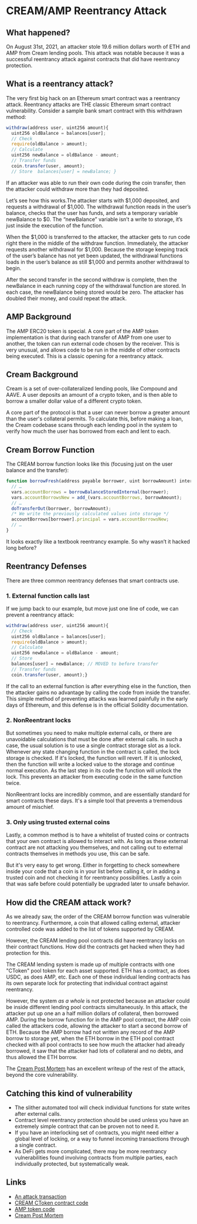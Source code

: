 # CREAM/AMP Reentrancy Attack

## What happened?

On August 31st, 2021, an attacker stole 19.6 million dollars worth of ETH and AMP from Cream lending pools. This attack was notable because it was a successful reentrancy attack against contracts that did have reentrancy protection.

## What is a reentrancy attack?

The very first big hack on an Ethereum smart contract was a reentrancy attack.  Reentrancy attacks are THE classic Ethereum smart contract vulnerability. Consider a sample bank smart contract with this withdrawn method:

```javascript
withdraw(address user, uint256 amount){  
  uint256 oldBalance = balances[user];
  // Check
  require(oldBalance > amount);
  // Calculate
  uint256 newBalance = oldBalance - amount;
  // Transfer funds
  coin.transfer(user, amount);
  // Store  balances[user] = newBalance; }
```

If an attacker was able to run their own code during the coin transfer, then the attacker could withdraw more than they had deposited.

Let’s see how this works.The attacker starts with $1,000 deposited, and requests a withdrawal of $1,000. The withdrawal function reads in the user’s balance, checks that the user has funds, and sets a temporary variable newBalance to $0. The “newBalance” variable isn’t a write to storage, it’s just inside the execution of the function.

When the $1,000 is transferred to the attacker, the attacker gets to run code right there in the middle of the withdraw function. Immediately, the attacker requests another withdrawal for $1,000. Because the storage keeping track of the user’s balance has not yet been updated, the withdrawal functions loads in the user’s balance as still $1,000 and permits another withdrawal to begin.

After the second transfer in the second withdraw is complete, then the newBalance in each running copy of the withdrawal function are stored. In each case, the newBalance being stored would be zero. The attacker has doubled their money, and could repeat the attack.

## AMP Background

The AMP ERC20 token is special. A core part of the AMP token implementation is that during each transfer of AMP from one user to another, the token can run external code chosen by the receiver. This is very unusual, and allows code to be run in the middle of other contracts being executed. This is a classic opening for a reentrancy attack.

## Cream Background

Cream is a set of over-collateralized lending pools, like Compound and AAVE. A user deposits an amount of a crypto token, and is then able to borrow a smaller dollar value of a different crypto token.

A core part of the protocol is that a user can never borrow a greater amount than the user's collateral permits. To calculate this, before making a loan, the Cream codebase scans through each lending pool in the system to verify how much the user has borrowed from each and lent to each.

## Cream Borrow Function

The CREAM borrow function looks like this (focusing just on the user balance and the transfer):
```javascript
function borrowFresh(address payable borrower, uint borrowAmount) internal returns (uint) {
  // …
  vars.accountBorrows = borrowBalanceStoredInternal(borrower);
  vars.accountBorrowsNew = add_(vars.accountBorrows, borrowAmount);
  // …
  doTransferOut(borrower, borrowAmount);
  /* We write the previously calculated values into storage */
  accountBorrows[borrower].principal = vars.accountBorrowsNew;
  // …
}
```

It looks exactly like a textbook reentrancy example. So why wasn’t it hacked long  before?

## Reentrancy Defenses

There are three common reentrancy defenses that smart contracts use.

### 1. External function calls last

If we jump back to our example, but move just one line of code, we can prevent a reentrancy attack:

```javascript
withdraw(address user, uint256 amount){
  // Check
  uint256 oldBalance = balances[user];
  require(oldBalance > amount);
  // Calculate
  uint256 newBalance = oldBalance - amount;
  // Store
  balances[user] = newBalance; // MOVED to before transfer
  // Transfer funds
  coin.transfer(user, amount);}
```

If the call to an external function is after everything else in the function, then the attacker gains no advantage by calling the code from inside the transfer. This simple method of preventing attacks was learned painfully in the early days of Ethereum, and  this defense is in the official Solidity documentation.

### 2. NonReentrant locks

But sometimes you need to make multiple external calls, or there are unavoidable calculations that must be done after external calls. In such a case, the usual solution is to use a single contract storage slot as a lock. Whenever any state changing function in the contract is called, the lock storage is checked. If it's locked, the function will revert. If it is unlocked, then the function will write a locked value to the storage and continue normal execution. As the last step in its code the function will unlock the lock. This prevents an attacker from executing code in the same function twice.

NonReentrant locks are incredibly common, and are essentially standard for smart contracts these days. It's a simple tool that prevents a tremendous amount of mischief.

### 3. Only using trusted external coins

Lastly, a common method is to have a whitelist of trusted coins or contracts that your own contract is allowed to interact with. As long as these external contract are not attacking you themselves, and not calling out to external contracts themselves in methods you use, this can be safe.

But it's very easy to get wrong. Either in forgetting to check somewhere inside your code that a coin is in your list before calling it, or in adding a trusted coin and not checking it for reentrancy possibilities. Lastly a coin that was safe before could potentially be upgraded later to unsafe behavior.

## How did the CREAM attack work?

As we already saw, the order of the CREAM borrow function was vulnerable to reentrancy. Furthermore, a coin that allowed calling external, attacker controlled code was added to the list of tokens supported by CREAM.

However, the CREAM lending pool contracts did have reentrancy locks on their contract functions. How did the contracts get hacked when they had protection for this.

The CREAM lending system is made up of multiple contracts with one "CToken" pool token for each asset supported. ETH has a contract, as does USDC, as does AMP, etc. Each one of these individual lending contracts has its own separate lock for protecting that individual contract against reentrancy. 

However, the system *as a whole* is not protected because an attacker could be inside different lending pool contracts simultaneously. In this attack, the attacker put up one an a half million dollars of collateral, then borrowed AMP. During the borrow function for in the AMP pool contract, the AMP coin called the attackers code, allowing the attacker to start a second borrow of ETH. Because the AMP borrow had not written any record of the AMP borrow to storage yet, when the ETH borrow in the ETH pool contract checked with all pool contracts to see how much the attacker had already borrowed, it saw that the attacker had lots of collateral and no debts, and thus allowed the ETH borrow.

The [Cream Post Mortem](https://medium.com/cream-finance/c-r-e-a-m-finance-post-mortem-amp-exploit-6ceb20a630c5) has an excellent writeup of the rest of the attack, beyond the core vulnerability.

## Catching this kind of vulnerability

- The slither automated tool will check individual functions for state writes after external calls.
- Contract level reentrancy protection should be used unless you have an extremely simple contract that can be proven not to need it.
- If you have an interlocking set of contracts, you might need either a global level of locking, or a way to funnel incoming transactions through a single contract.
- As DeFi gets more complicated, there may be more reentrancy vulnerabilities found involving contracts from multiple parties, each individually protected, but systematically weak.

## Links

- [An attack transaction](https://ethtx.info/mainnet/0xa9a1b8ea288eb9ad315088f17f7c7386b9989c95b4d13c81b69d5ddad7ffe61e/)
- [CREAM CToken contract code](https://etherscan.io/address/0x3c710b981f5ef28da1807ce7ed3f2a28580e0754#code)
- [AMP token code](https://etherscan.io/address/0xff20817765cb7f73d4bde2e66e067e58d11095c2#code)
- [Cream Post Mortem](https://medium.com/cream-finance/c-r-e-a-m-finance-post-mortem-amp-exploit-6ceb20a630c5)